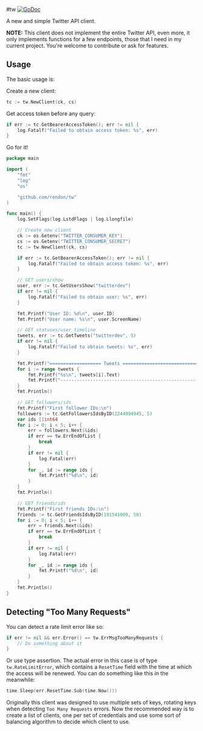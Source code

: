 #tw
[![GoDoc](https://godoc.org/github.com/rendon/tw?status.svg)](https://godoc.org/github.com/rendon/tw)

A new and simple Twitter API client.

**NOTE:** This client does not implement the entire Twitter API, even more, it only implements functions for a few endpoints, those that I need in my current project. You're welcome to contribute or ask for features.

## Usage
The basic usage is:

Create a new client:
```go
tc := tw.NewClient(ck, cs)
```
Get access token before any query:
```go
if err := tc.GetBearerAccessToken(); err != nil {
    log.Fatalf("Failed to obtain access token: %s", err)
}
```

Go for it!
```go
package main

import (
	"fmt"
	"log"
	"os"

	"github.com/rendon/tw"
)

func main() {
	log.SetFlags(log.LstdFlags | log.Llongfile)

	// Create new client
	ck := os.Getenv("TWITTER_CONSUMER_KEY")
	cs := os.Getenv("TWITTER_CONSUMER_SECRET")
	tc := tw.NewClient(ck, cs)

	if err := tc.GetBearerAccessToken(); err != nil {
		log.Fatalf("Failed to obtain access token: %s", err)
	}

	// GET users/show
	user, err := tc.GetUsersShow("twitterdev")
	if err != nil {
		log.Fatalf("Failed to obtain user: %s", err)
	}

	fmt.Printf("User ID: %d\n", user.ID)
	fmt.Printf("User name: %s\n", user.ScreenName)

	// GET statuses/user_timeline
	tweets, err := tc.GetTweets("twitterdev", 5)
	if err != nil {
		log.Fatalf("Failed to obtain tweets: %s", err)
	}

	fmt.Printf("=================== Tweets =================================\n")
	for i := range tweets {
		fmt.Printf("%s\n", tweets[i].Text)
		fmt.Printf("--------------------------------------------------------\n")
	}
	fmt.Println()

	// GET followers/ids
	fmt.Printf("First follower IDs:\n")
	followers := tc.GetFollowersIdsByID(2244994945, 5)
	var ids []int64
	for i := 0; i < 5; i++ {
		err = followers.Next(&ids)
		if err == tw.ErrEndOfList {
			break
		}
		if err != nil {
			log.Fatal(err)
		}
		for _, id := range ids {
			fmt.Printf("%d\n", id)
		}
	}
	fmt.Println()

	// GET friends/ids
	fmt.Printf("First friends IDs:\n")
	friends := tc.GetFriendsIdsByID(191541009, 50)
	for i := 0; i < 5; i++ {
		err = friends.Next(&ids)
		if err == tw.ErrEndOfList {
			break
		}
		if err != nil {
			log.Fatal(err)
		}
		for _, id := range ids {
			fmt.Printf("%d\n", id)
		}
	}
	fmt.Println()
}
```

## Detecting "Too Many Requests"
You can detect a rate limit error like so:

```go
if err != nil && err.Error() == tw.ErrMsgTooManyRequests {
    // Do something about it
}
```

Or use type assertion. The actual error in this case is of type `tw.RateLimitError`, which contains a `ResetTime` field with the time at which the access will be renewed. You can do something like this in the meanwhile:

```go
time.Sleep(err.ResetTime.Sub(time.Now()))
```

Originally this client was designed to use multiple sets of keys, rotating keys when detecting `Too Many Requests` errors. Now the recommended way is to create a list of clients, one per set of credentials and use some sort of balancing algorithm to decide which client to use.

